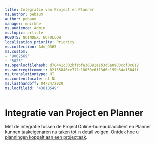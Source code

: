 ```yaml
---
title: Integratie van Project en Planner
ms.author: pebaum
author: pebaum
manager: mnirkhe
ms.audience: Admin
ms.topic: article
ROBOTS: NOINDEX, NOFOLLOW
localization_priority: Priority
ms.collection: Adm_O365
ms.custom:
- "9002569"
- "5025"
ms.openlocfilehash: d78441c332bfabfe36091a1b3d5a0903ccf0c612
ms.sourcegitcommit: 82155846ce771c18050e6113d6c199b34a1504ff
ms.translationtype: HT
ms.contentlocale: nl-NL
ms.lasthandoff: 04/24/2020
ms.locfileid: "43810549"
---
```

# <a name="project-and-planner-integration"></a>Integratie van Project en Planner

Met de integratie tussen de Project Online-bureaubladclient en Planner kunnen taakeigenaren nu taken tot in detail volgen. Ontdek hoe u [planningen koppelt aan een projecttaak](https://www.microsoft.com/microsoft-365/blog/2017/10/30/introducing-new-ways-to-work-in-microsoft-project/).
